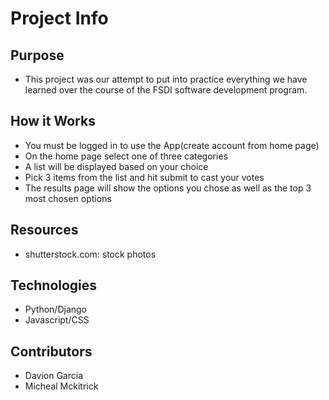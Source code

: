 # Project Info

## Purpose

- This project was our attempt to put into practice everything we have learned over the course of the FSDI software development program.

## How it Works

- You must be logged in to use the App(create account from home page)
- On the home page select one of three categories
- A list will be displayed based on your choice
- Pick 3 items from the list and hit submit to cast your votes
- The results page will show the options you chose as well as the top 3 most chosen options

## Resources

- shutterstock.com: stock photos

## Technologies

- Python/Django
- Javascript/CSS

## Contributors

- Davion Garcia
- Micheal Mckitrick

